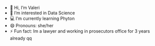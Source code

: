 - 👋 Hi, I’m Valeri
- 👀 I’m interested in Data Science
- 💻 I’m currently learning Phyton
- 😄 Pronouns: she/her
- ⚡ Fun fact: Im a lawyer and working in prosecutors office for 3 years already qq

<!---
brn-vlr/brn-vlr is a ✨ special ✨ repository because its `README.md` (this file) appears on your GitHub profile.
You can click the Preview link to take a look at your changes.
--->

